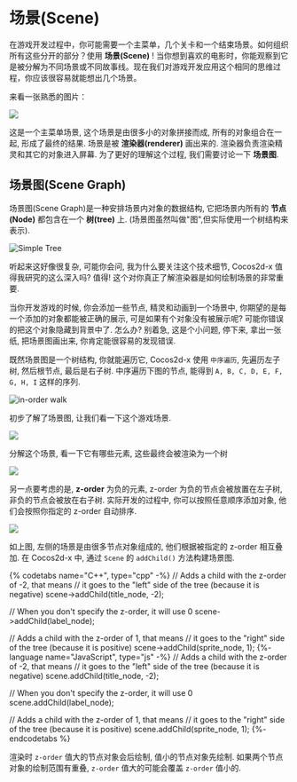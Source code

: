 # 场景(Scene)

在游戏开发过程中，你可能需要一个主菜单，几个关卡和一个结束场景。如何组织所有这些分开的部分？使用 __场景(Scene)__ ! 当你想到喜欢的电影时，你能观察到它是被分解为不同场景或不同故事线。现在我们对游戏开发应用这个相同的思维过程，你应该很容易就能想出几个场景。

来看一张熟悉的图片：

![](../../en/basic_concepts/basic_concepts-img/2n_main.png "")

这是一个主菜单场景, 这个场景是由很多小的对象拼接而成, 所有的对象组合在一起, 形成了最终的结果. 场景是被 __渲染器(renderer)__ 画出来的. 渲染器负责渲染精灵和其它的对象进入屏幕. 为了更好的理解这个过程, 我们需要讨论一下 __场景图__.

## 场景图(Scene Graph)

场景图(Scene Graph)是一种安排场景内对象的数据结构, 它把场景内所有的 __节点(Node)__ 都包含在一个 __树(tree)__ 上. (场景图虽然叫做"图",但实际使用一个树结构来表示).

![](basic_concepts-img/tree.jpg "Simple Tree")

听起来这好像很复杂, 可能你会问, 我为什么要关注这个技术细节, Cocos2d-x 值得我研究的这么深入吗? 值得! 这个对你真正了解渲染器是如何绘制场景的非常重要.

当你开发游戏的时候, 你会添加一些节点, 精灵和动画到一个场景中, 你期望的是每一个添加的对象都能被正确的展示, 可是如果有个对象没有被展示呢? 可能你错误的把这个对象隐藏到背景中了. 怎么办? 别着急, 这是个小问题, 停下来, 拿出一张纸, 把场景图画出来, 你肯定能很容易的发现错误.

既然场景图是一个树结构, 你就能遍历它, Cocos2d-x 使用 `中序遍历`, 先遍历左子树, 然后根节点, 最后是右子树. 中序遍历下图的节点, 能得到 `A, B, C, D, E, F, G, H, I` 这样的序列.

![](../../en/basic_concepts/basic_concepts-img/in-order-walk.png "in-order walk")

初步了解了场景图, 让我们看一下这个游戏场景.

![](../../en/basic_concepts/basic_concepts-img/2n_main.png "")

分解这个场景, 看一下它有哪些元素, 这些最终会被渲染为一个树

![](../../en/basic_concepts/basic_concepts-img/2n_mainScene-sceneGraph.png "")

另一点要考虑的是, __z-order__ 为负的元素, z-order 为负的节点会被放置在左子树, 非负的节点会被放在右子树. 实际开发的过程中, 你可以按照任意顺序添加对象, 他们会按照你指定的 z-order 自动排序.

![](../../en/basic_concepts/basic_concepts-img/layers.png "")

如上图, 左侧的场景是由很多节点对象组成的, 他们根据被指定的 z-order 相互叠加. 在 Cocos2d-x 中, 通过 `Scene` 的 `addChild()` 方法构建场景图.

{% codetabs name="C++", type="cpp" -%}
// Adds a child with the z-order of -2, that means
// it goes to the "left" side of the tree (because it is negative)
scene->addChild(title_node, -2);

// When you don't specify the z-order, it will use 0
scene->addChild(label_node);

// Adds a child with the z-order of 1, that means
// it goes to the "right" side of the tree (because it is positive)
scene->addChild(sprite_node, 1);
{%- language name="JavaScript", type="js" -%}
// Adds a child with the z-order of -2, that means
// it goes to the "left" side of the tree (because it is negative)
scene.addChild(title_node, -2);

// When you don't specify the z-order, it will use 0
scene.addChild(label_node);

// Adds a child with the z-order of 1, that means
// it goes to the "right" side of the tree (because it is positive)
scene.addChild(sprite_node, 1);
{%- endcodetabs %}

渲染时 `z-order` 值大的节点对象会后绘制, 值小的节点对象先绘制. 如果两个节点对象的绘制范围有重叠, `z-order` 值大的可能会覆盖 `z-order` 值小的.
